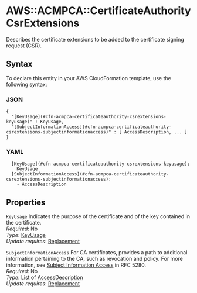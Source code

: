 # AWS::ACMPCA::CertificateAuthority CsrExtensions<a name="aws-properties-acmpca-certificateauthority-csrextensions"></a>

Describes the certificate extensions to be added to the certificate signing request \(CSR\)\.

## Syntax<a name="aws-properties-acmpca-certificateauthority-csrextensions-syntax"></a>

To declare this entity in your AWS CloudFormation template, use the following syntax:

### JSON<a name="aws-properties-acmpca-certificateauthority-csrextensions-syntax.json"></a>

```
{
  "[KeyUsage](#cfn-acmpca-certificateauthority-csrextensions-keyusage)" : KeyUsage,
  "[SubjectInformationAccess](#cfn-acmpca-certificateauthority-csrextensions-subjectinformationaccess)" : [ AccessDescription, ... ]
}
```

### YAML<a name="aws-properties-acmpca-certificateauthority-csrextensions-syntax.yaml"></a>

```
  [KeyUsage](#cfn-acmpca-certificateauthority-csrextensions-keyusage): 
    KeyUsage
  [SubjectInformationAccess](#cfn-acmpca-certificateauthority-csrextensions-subjectinformationaccess): 
    - AccessDescription
```

## Properties<a name="aws-properties-acmpca-certificateauthority-csrextensions-properties"></a>

`KeyUsage`  <a name="cfn-acmpca-certificateauthority-csrextensions-keyusage"></a>
Indicates the purpose of the certificate and of the key contained in the certificate\.  
*Required*: No  
*Type*: [KeyUsage](aws-properties-acmpca-certificateauthority-keyusage.md)  
*Update requires*: [Replacement](https://docs.aws.amazon.com/AWSCloudFormation/latest/UserGuide/using-cfn-updating-stacks-update-behaviors.html#update-replacement)

`SubjectInformationAccess`  <a name="cfn-acmpca-certificateauthority-csrextensions-subjectinformationaccess"></a>
For CA certificates, provides a path to additional information pertaining to the CA, such as revocation and policy\. For more information, see [Subject Information Access](https://tools.ietf.org/html/rfc5280#section-4.2.2.2) in RFC 5280\.  
*Required*: No  
*Type*: List of [AccessDescription](aws-properties-acmpca-certificateauthority-accessdescription.md)  
*Update requires*: [Replacement](https://docs.aws.amazon.com/AWSCloudFormation/latest/UserGuide/using-cfn-updating-stacks-update-behaviors.html#update-replacement)